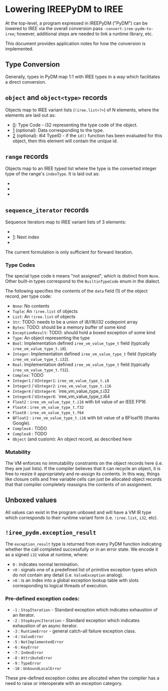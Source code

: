 # Lowering IREEPyDM to IREE

At the top-level, a program expressed in IREEPyDM ("PyDM") can be lowered to
IREE via the overall conversion pass `-convert-iree-pydm-to-iree`; however,
additional steps are needed to link a runtime library, etc.

This document provides application notes for how the conversion is
implemented.

## Type Conversion

Generally, types in PyDM map 1:1 with IREE types in a way which facilitates
a direct conversion.

## `object` and `object<type>` records

Objects map to IREE variant lists (`!iree.list<?>`) of N elements, where the
elements are laid out as:

* [0]: Type Code - i32 representing the type code of the object.
* [1] (optional): Data corresponding to the type.
* [2] (optional): i64 TypeID - if the `id()` function has been evaluated for
  this object, then this element will contain the unique id.

## `range` records

Objects map to an IREE typed list where the type is the converted integer
type of the range's `indexType`. It is laid out as:

* [0]: Stop
* [1]: Start
* [2]: Step

## `sequence_iterator` records

Sequence iterators map to IREE variant lists of 3 elements:

* [0]: Sequence
* [1]: Next index
* [2]: Limit

The current formulation is only sufficient for forward iteration.

### Type Codes

The special type code `0` means "not assigned", which is distinct from `None`.
Other built-in types correspond to the `BuiltinTypeCode` enum in the dialect.

The following specifies the contents of the `data` field (1) of the object
record, per type code:

* `None`: No contents
* `Tuple`: An `!iree.list` of objects
* `List`: An `!iree.list` of objects
* `Str`: TODO: needs to be a union of i8/i16/i32 codepoint array
* `Bytes`: TODO: should be a memory buffer of some kind
* `ExceptionResult`: TODO: should hold a boxed exception of some kind
* `Type`: An object representing the type
* `Bool`: Implementation defined `iree_vm_value_type_t` field (typically
  `iree_vm_value_type_t.i8`).
* `Integer`: Implementation defined `iree_vm_value_type_t` field (typically
  `iree_vm_value_type_t.i32`).
* `Real`: Implementation defined `iree_vm_value_type_t` field (typically
  `iree_vm_value_type_t.f32`).
* `Complex`: TODO
* `Integer1` / `UInteger1`: `iree_vm_value_type_t.i8`
* `Integer2` / `UInteger2`: `iree_vm_value_type_t.i16`
* `Integer4` / `UInteger4`: `iree_vm_value_type_t.i32
* `Integer8` / `UInteger8`: `iree_vm_value_type_t.i64
* `Float2` : `iree_vm_value_type_t.i16` with bit value of an IEEE FP16
* `Float4` : `iree_vm_value_type_t.f32`
* `Float8` : `iree_vm_value_type_t.f64`
* `BFloat2` : `iree_vm_value_type_t.i16` with bit value of a BFloat16 (thanks
  Google).
* `Complex4` : TODO
* `Complex8` : TODO
* `Object` (and custom): An object record, as described here

### Mutability

The VM enforces no immutability constraints on the object records here (i.e.
they are just lists). If the compiler believes that it can recycle an object,
it is free to resize it appropriately and re-assign its contents. In this
way, things like closure cells and free variable cells can just be
allocated object records that that compiler completely reassigns the contents
of on assignment.

## Unboxed values

All values can exist in the program unboxed and will have a VM IR type which
corresponds to their runtime variant form (i.e. `!iree.list`, `i32`, etc).

## `!iree_pydm.exception_result`

The `exception_result` type is returned from every PyDM function indicating
whether the call completed successfully or in an error state. We encode it as
a signed `i32` value at runtime, where:

* `0` : indicates normal termination.
* `<0` : signals one of a predefined list of primitive exception types
  which do not contain any detail (i.e. `ValueException` analog).
* `>0` : is an index into a global exception lookup table with slots
  corresponding to logical threads of execution.

### Pre-defined exception codes:

* `-1` : `StopIteration` - Standard exception which indicates exhaustion of
  an iterator.
* `-2` : `StopAsyncIteration` - Standard exception which indicates exhaustion
  of an async iterator.
* `-3` : `RuntimeError` - general catch-all failure exception class.
* `-4` : `ValueError`
* `-5` : `NotImplementedError`
* `-6` : `KeyError`
* `-7` : `IndexError`
* `-8` : `AttributeError`
* `-9` : `TypeError`
* `-10` : `UnboundLocalError`

These pre-defined exception codes are allocated when the compiler has a need
to raise or interoperate with an exception category.
